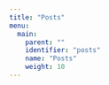 ```yaml
---
title: "Posts"
menu:
  main:
    parent: ""
    identifier: "posts"
    name: "Posts"
    weight: 10
---
```

